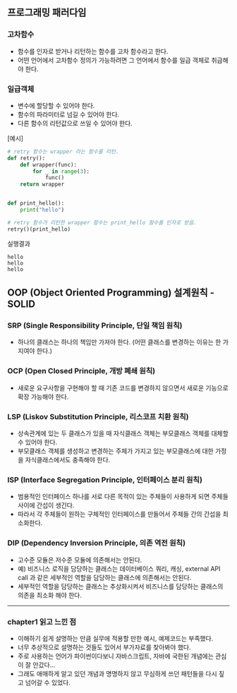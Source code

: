 ## 프로그래밍 패러다임

### 고차함수
* 함수를 인자로 받거나 리턴하는 함수를 고차 함수라고 한다.
* 어떤 언어에서 고차함수 정의가 가능하려면 그 언어에서 함수를 일급 객체로 취급해야 한다.

### 일급객체
* 변수에 할당할 수 있어야 한다.
* 함수의 파라미터로 넘길 수 있어야 한다.
* 다른 함수의 리턴값으로 쓰일 수 있어야 한다.

[예시]
```python
# retry 함수는 wrapper 라는 함수를 리턴.
def retry():
    def wrapper(func):
        for _ in range(3):
            func()
    return wrapper


def print_hello():
    print("hello")

# retry 함수가 리턴한 wrapper 함수는 print_hello 함수를 인자로 받음.
retry()(print_hello)
```
실행결과
```
hello
hello
hello
```

## OOP (Object Oriented Programming) 설계원칙 - SOLID

### SRP (Single Responsibility Principle, 단일 책임 원칙)
* 하나의 클래스는 하나의 책임만 가져야 한다. (어떤 클래스를 변경하는 이유는 한 가지여야 한다.)

### OCP (Open Closed Principle, 개방 폐쇄 원칙)
* 새로운 요구사항을 구현해야 할 때 기존 코드를 변경하지 않으면서 새로운 기능으로 확장 가능해야 한다. 

### LSP (Liskov Substitution Principle, 리스코프 치환 원칙)
* 상속관계에 있는 두 클래스가 있을 때 자식클래스 객체는 부모클래스 객체를 대체할 수 있어야 한다.
* 부모클래스 객체를 생성하고 변경하는 주체가 가지고 있는 부모클래스에 대한 가정을 자식클래스에서도 충족해야 한다.

### ISP (Interface Segregation Principle, 인터페이스 분리 원칙)
* 범용적인 인터페이스 하나를 서로 다른 목적이 있는 주체들이 사용하게 되면 주체들 사이에 간섭이 생긴다.
* 따라서 각 주체들이 원하는 구체적인 인터페이스를 만들어서 주체들 간의 간섭을 최소화한다.

### DIP (Dependency Inversion Principle, 의존 역전 원칙)
* 고수준 모듈은 저수준 모듈에 의존해서는 안된다.
* 예) 비즈니스 로직을 담당하는 클래스는 데이터베이스 쿼리, 캐싱, external API call 과 같은 세부적인 역할을 담당하는 클래스에 의존해서는 안된다.
* 세부적인 역할을 담당하는 클래스는 추상화시켜서 비즈니스를 담당하는 클래스의 의존을 최소화 해야 한다.


---
### chapter1 읽고 느낀 점
* 이해하기 쉽게 설명하는 만큼 실무에 적용할 만한 예시, 예제코드는 부족했다.
* 너무 추상적으로 설명하는 것들도 있어서 부가자료를 찾아봐야 했다. 
* 주로 사용하는 언어가 파이썬이다보니 자바스크립트, 자바에 국한된 개념에는 관심이 잘 안갔다... 
* 그래도 애매하게 알고 있던 개념과 명명하지 않고 무심하게 쓰던 패턴들을 다시 짚고 넘어갈 수 있었다.
